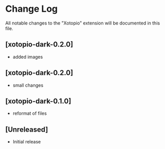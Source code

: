 # Change Log
All notable changes to the "Xotopio" extension will be documented in this file.

## [xotopio-dark-0.2.0]
- added images

## [xotopio-dark-0.2.0]
- small changes

## [xotopio-dark-0.1.0]
- reformat of files

## [Unreleased]
- Initial release
